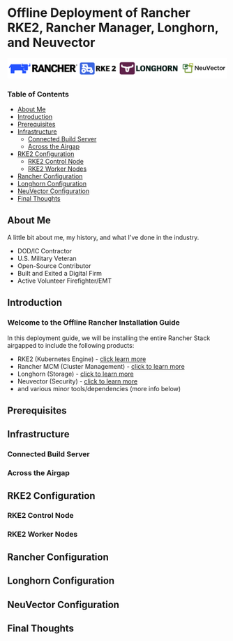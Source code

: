 # Offline Deployment of Rancher RKE2, Rancher Manager, Longhorn, and Neuvector

![rancher-long-banner](/images/rgs-banner-rounded.png)

### Table of Contents
* [About Me](#about-me)
* [Introduction](#introduction)
* [Prerequisites](#prerequisites)
* [Infrastructure](#infrastructure)
  * [Connected Build Server](#connected-build-server)
  * [Across the Airgap](#across-the-airgap)
* [RKE2 Configuration](#rke2-configuration)
  * [RKE2 Control Node](#rke2-control-node)
  * [RKE2 Worker Nodes](#rke2-worker-nodes)
* [Rancher Configuration](#rancher-configuration)
* [Longhorn Configuration](#longhorn-configuration)
* [NeuVector Configuration](#neuvector-configuration)
* [Final Thoughts](#final-thoughts)


## About Me

A little bit about me, my history, and what I've done in the industry. 
- DOD/IC Contractor
- U.S. Military Veteran
- Open-Source Contributor
- Built and Exited a Digital Firm
- Active Volunteer Firefighter/EMT


## Introduction

### Welcome to the Offline Rancher Installation Guide

In this deployment guide, we will be installing the entire Rancher Stack airgapped to include the following products:

- RKE2 (Kubernetes Engine) - [click learn more](https://www.rancher.com/products/rke)
- Rancher MCM (Cluster Management) - [click to learn more](https://www.rancher.com/products/rancher)
- Longhorn (Storage) - [click to learn more](https://www.rancher.com/products/longhorn)
- Neuvector (Security) - [click to learn more](https://ranchergovernment.com/neuvector)
- and various minor tools/dependencies (more info below)


## Prerequisites



## Infrastructure



### Connected Build Server



### Across the Airgap



## RKE2 Configuration



### RKE2 Control Node



### RKE2 Worker Nodes



## Rancher Configuration




## Longhorn Configuration




## NeuVector Configuration




## Final Thoughts


